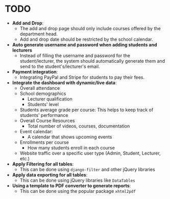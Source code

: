 # TODO

- **Add and Drop**:
  - The add and drop page should only include courses offered by the department head.
  - Add and drop date should be restricted by the school calendar.
- **Auto generate username and password when adding students and lecturers**
  - Instead of filling the username and password for the student/lecturer, the system should automatically generate them and send to the student's/lecturer's email.
- **Payment integration**:
  - Integrating PayPal and Stripe for students to pay their fees.
- **Integrate the dashboard with dynamic/live data**:
  - Overall attendance
  - School demographics
      - Lecturer qualification
      - Students' level
  - Students average grade per course:
    This helps to keep track of students' performance
  - Overall Course Resources
    - Total number of videos, courses, documentation
  - Event calendar:
    - A calendar that shows upcoming events
  - Enrollments per course
    - How many students enroll in each course
  - Website traffic over a specific user type (Admin, Student, Lecturer, etc.)
- **Apply Filtering for all tables**:
  - This can be done using `django-filter` and other jQuery libraries
- **Apply data exporting for all tables**:
  - This can be done using jQuery libraries like `DataTables`
- **Using a template to PDF converter to generate reports**:
  - This can be done using the popular package `xhtml2pdf`
